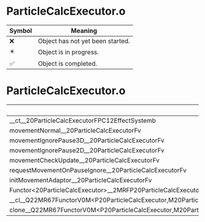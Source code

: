 # ParticleCalcExecutor.o
| Symbol | Meaning 
| ------------- | ------------- 
| :x: | Object has not yet been started. 
| :eight_pointed_black_star: | Object is in progress. 
| :white_check_mark: | Object is completed. 


# ParticleCalcExecutor.o
| Symbol | Decompiled? |
| ------------- | ------------- |
| __ct__20ParticleCalcExecutorFPC12EffectSystemb | :x: |
| movementNormal__20ParticleCalcExecutorFv | :x: |
| movementIgnorePause3D__20ParticleCalcExecutorFv | :x: |
| movementIgnorePause2D__20ParticleCalcExecutorFv | :x: |
| movementCheckUpdate__20ParticleCalcExecutorFv | :x: |
| requestMovementOnPauseIgnore__20ParticleCalcExecutorFv | :x: |
| initMovementAdaptor__20ParticleCalcExecutorFv | :x: |
| Functor&lt;20ParticleCalcExecutor&gt;__2MRFP20ParticleCalcExecutorM20ParticleCalcExecutorFPCvPv_v_Q22MR67FunctorV0M&lt;P20ParticleCalcExecutor,M20ParticleCalcExecutorFPCvPv_v&gt; | :x: |
| __cl__Q22MR67FunctorV0M&lt;P20ParticleCalcExecutor,M20ParticleCalcExecutorFPCvPv_v&gt;CFv | :x: |
| clone__Q22MR67FunctorV0M&lt;P20ParticleCalcExecutor,M20ParticleCalcExecutorFPCvPv_v&gt;CFP7JKRHeap | :x: |
